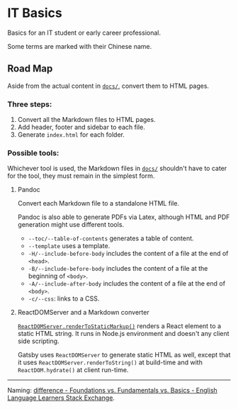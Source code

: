 # IT Basics

Basics for an IT student or early career professional.

Some terms are marked with their Chinese name.

## Road Map

Aside from the actual content in [`docs/`](docs), convert them to HTML pages.

### Three steps:

1. Convert all the Markdown files to HTML pages.
2. Add header, footer and sidebar to each file.
3. Generate `index.html` for each folder.

### Possible tools:

Whichever tool is used, the Markdown files in [`docs/`](docs) shouldn't have to cater for the tool, they must remain in the simplest form.

1. Pandoc

    Convert each Markdown file to a standalone HTML file.

    Pandoc is also able to generate PDFs via Latex, although HTML and PDF generation might use different tools.

    - `--toc/--table-of-contents` generates a table of content.
    - `--template` uses a template.
    - `-H/--include-before-body` includes the content of a file at the end of `<head>`.
    - `-B/--include-before-body` includes the content of a file at the beginning of `<body>`.
    - `-A/--include-after-body` includes the content of a file at the end of `<body>`.
    - `-c/--css`: links to a CSS.

2. ReactDOMServer and a Markdown converter

    [`ReactDOMServer.renderToStaticMarkup()`](https://reactjs.org/docs/react-dom-server.html#rendertostaticmarkup) renders a React element to a static HTML string. It runs in Node.js environment and doesn't any client side scripting.

    Gatsby uses `ReactDOMServer` to generate static HTML as well, except that it uses `ReactDOMServer.renderToString()` at build-time and with `ReactDOM.hydrate()` at client run-time.

---

Naming: [difference - Foundations vs. Fundamentals vs. Basics - English Language Learners Stack Exchange](https://ell.stackexchange.com/q/93696).